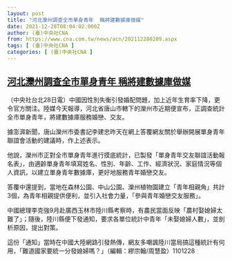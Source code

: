 ```yaml
---
layout: post
title: "河北灤州調查全市單身青年  稱將建數據庫做媒"
date: 2021-12-28T08:04:02.000Z
author: (臺)中央社CNA
from: https://www.cna.com.tw/news/acn/202112280209.aspx
tags: [ (臺)中央社CNA ]
categories: [ (臺)中央社CNA ]
---
```

<!--1640678642000-->
[河北灤州調查全市單身青年  稱將建數據庫做媒](https://www.cna.com.tw/news/acn/202112280209.aspx)
------

<div>
<div></div><div><p>（中央社台北28日電）中國因性別失衡引發婚配問題，加上近年生育率下降，更令官方關注。陸媒今天報導，河北省唐山市轄下的灤州市近期便宣布，正調查統計全市單身青年，將建數據庫服務婚戀、交友。</p><p>據澎湃新聞，唐山灤州市委書記李建忠昨天在網上答覆網友關於舉辦開展單身青年聯誼會活動的建議時，作上述表示。</p><p>他說，灤州市正對全市單身青年進行摸底統計，已製發「單身青年交友聯誼活動報名表」，由適齡單身青年填寫姓名、性別、年齡、工作、經濟狀況、家庭情況等個人資訊，以建立單身青年數據庫，更好地服務青年婚戀交友。</p><p>答覆中還提到，當地在森林公園、中山公園、灤州植物園建立「青年相親角」共計3個，為青年相親提供便利，並引入社會力量，「參與青年婚戀交友服務」。</p><p>中國總理李克強9月赴廣西玉林市陸川縣考察時，有農民當面反映「農村娶媳婦太難了」；隨後，陸川縣便下發通知，要求各單位統計中青年「未娶媳婦人數」，並剖析原因，提出對策。</p><p>這份「通知」當時在中國大陸網路引發熱傳，網友多嘲諷陸川當局搞這種統計有何用，「難道國家要統一分發媳婦嗎？」（編輯：繆宗翰/周慧盈）1101228</p></div>
</div>
